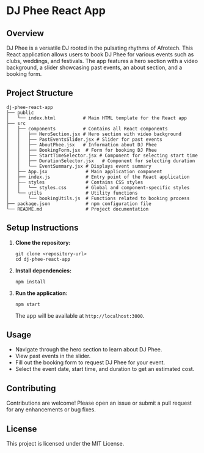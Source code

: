 # DJ Phee React App

## Overview
DJ Phee is a versatile DJ rooted in the pulsating rhythms of Afrotech. This React application allows users to book DJ Phee for various events such as clubs, weddings, and festivals. The app features a hero section with a video background, a slider showcasing past events, an about section, and a booking form.

## Project Structure
```
dj-phee-react-app
├── public
│   └── index.html          # Main HTML template for the React app
├── src
│   ├── components          # Contains all React components
│   │   ├── HeroSection.jsx # Hero section with video background
│   │   ├── PastEventsSlider.jsx # Slider for past events
│   │   ├── AboutPhee.jsx   # Information about DJ Phee
│   │   ├── BookingForm.jsx  # Form for booking DJ Phee
│   │   ├── StartTimeSelector.jsx # Component for selecting start time
│   │   ├── DurationSelector.jsx   # Component for selecting duration
│   │   └── EventSummary.jsx # Displays event summary
│   ├── App.jsx              # Main application component
│   ├── index.js             # Entry point of the React application
│   ├── styles               # Contains CSS styles
│   │   └── styles.css       # Global and component-specific styles
│   └── utils                # Utility functions
│       └── bookingUtils.js  # Functions related to booking process
├── package.json             # npm configuration file
└── README.md                # Project documentation
```

## Setup Instructions
1. **Clone the repository:**
   ```
   git clone <repository-url>
   cd dj-phee-react-app
   ```

2. **Install dependencies:**
   ```
   npm install
   ```

3. **Run the application:**
   ```
   npm start
   ```
   The app will be available at `http://localhost:3000`.

## Usage
- Navigate through the hero section to learn about DJ Phee.
- View past events in the slider.
- Fill out the booking form to request DJ Phee for your event.
- Select the event date, start time, and duration to get an estimated cost.

## Contributing
Contributions are welcome! Please open an issue or submit a pull request for any enhancements or bug fixes.

## License
This project is licensed under the MIT License.